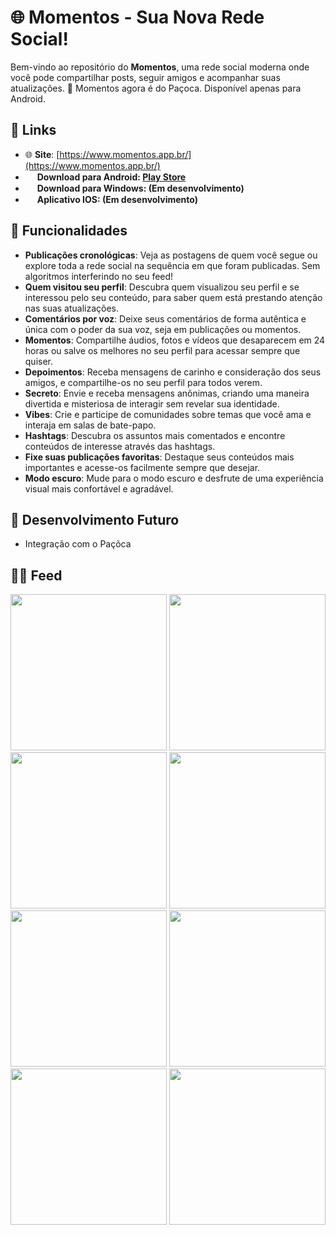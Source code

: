 # 🌐 **Momentos** - Sua Nova Rede Social!

Bem-vindo ao repositório do **Momentos**, uma rede social moderna onde você pode compartilhar posts, seguir amigos e acompanhar suas atualizações. 🚀 Momentos agora é do Paçoca.
Disponível apenas para Android.


## 🔗 **Links**
- 🌐 **Site**: [https://www.momentos.app.br/](https://www.momentos.app.br/)
- <img height="15px" src="https://cdn.jsdelivr.net/gh/devicons/devicon@latest/icons/android/android-original.svg" /> **Download para Android: [Play Store](https://play.google.com/store/apps/details?id=br.com.momentos)**
- <img height="15px" src="https://cdn.jsdelivr.net/gh/devicons/devicon@latest/icons/windows11/windows11-original.svg" />  **Download para Windows: (Em desenvolvimento)**
- <img height="15px" src="https://cdn.jsdelivr.net/gh/devicons/devicon@latest/icons/apple/apple-original.svg" /> **Aplicativo IOS: (Em desenvolvimento)**

## 📸 **Funcionalidades**
- **Publicações cronológicas**: Veja as postagens de quem você segue ou explore toda a rede social na sequência em que foram publicadas. Sem algoritmos interferindo no seu feed!
- **Quem visitou seu perfil**: Descubra quem visualizou seu perfil e se interessou pelo seu conteúdo, para saber quem está prestando atenção nas suas atualizações.
- **Comentários por voz**: Deixe seus comentários de forma autêntica e única com o poder da sua voz, seja em publicações ou momentos.
- **Momentos**: Compartilhe áudios, fotos e vídeos que desaparecem em 24 horas ou salve os melhores no seu perfil para acessar sempre que quiser.
- **Depoimentos**: Receba mensagens de carinho e consideração dos seus amigos, e compartilhe-os no seu perfil para todos verem.
- **Secreto**: Envie e receba mensagens anônimas, criando uma maneira divertida e misteriosa de interagir sem revelar sua identidade.
- **Vibes**: Crie e participe de comunidades sobre temas que você ama e interaja em salas de bate-papo.
- **Hashtags**: Descubra os assuntos mais comentados e encontre conteúdos de interesse através das hashtags.
- **Fixe suas publicações favoritas**: Destaque seus conteúdos mais importantes e acesse-os facilmente sempre que desejar.
- **Modo escuro**: Mude para o modo escuro e desfrute de uma experiência visual mais confortável e agradável.

## 🚧 **Desenvolvimento Futuro**

- Integração com o Paçõca

<!--
## 🚀 **Tecnologias Utilizadas**
- **Laravel**: Backend robusto e escalável.
- **PHP**: Implementação pura para algumas funcionalidades.
- **MySQL**: Banco de dados eficiente para armazenamento de informações.
- **JavaScript**: Interações dinâmicas no frontend.
- **Axios**: Para requisições HTTP no frontend.
-->

## 🧑‍💻 **Feed**

<img src="https://github.com/user-attachments/assets/09618287-4c0a-4fd0-88f6-2f79d1baeb86" width="250" />
<img src="https://github.com/user-attachments/assets/225f031c-20fd-433e-8513-74d8c2dc4d7c" width="250" />
<img src="https://github.com/user-attachments/assets/396ee5c1-c5b4-4ce4-a974-209099800c65" width="250" />
<img src="https://github.com/user-attachments/assets/25c0cf60-2cc6-47a9-9484-9ae30d841617" width="250" />
<img src="https://github.com/user-attachments/assets/bb26b51b-16a4-4010-9038-43486ffea7b8" width="250" />
<img src="https://github.com/user-attachments/assets/b5998263-47d2-49db-b7a9-17b08c28c69d" width="250" />
<img src="https://github.com/user-attachments/assets/4f65de6c-7a88-4aab-af2e-c6cf6534a98a" width="250" />
<img src="https://github.com/user-attachments/assets/4a59d86a-337d-49bf-b5d0-54d99b8f9902" width="250" />


